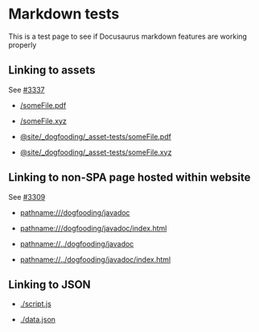 # Markdown tests

This is a test page to see if Docusaurus markdown features are working properly

## Linking to assets

See [#3337](https://github.com/facebook/docusaurus/issues/3337)

- [/someFile.pdf](/someFile.pdf)

- [/someFile.xyz](/someFile.xyz)

- [@site/\_dogfooding/\_asset-tests/someFile.pdf](@site/_dogfooding/_asset-tests/someFile.pdf)

- [@site/\_dogfooding/\_asset-tests/someFile.xyz](@site/_dogfooding/_asset-tests/someFile.xyz)

## Linking to non-SPA page hosted within website

See [#3309](https://github.com/facebook/docusaurus/issues/3309)

- [pathname:///dogfooding/javadoc](pathname:///dogfooding/javadoc)

- [pathname:///dogfooding/javadoc/index.html](pathname:///dogfooding/javadoc/index.html)

- [pathname://../dogfooding/javadoc](pathname://../dogfooding/javadoc)

- [pathname://../dogfooding/javadoc/index.html](pathname://../dogfooding/javadoc/index.html)

## Linking to JSON

- [./script.js](./_script.js)

- [./data.json](./data.json)
